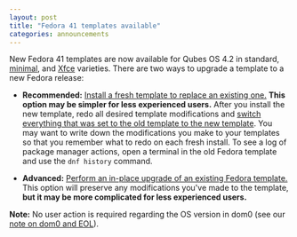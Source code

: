 ```yaml
---
layout: post
title: "Fedora 41 templates available"
categories: announcements
---
```


New Fedora 41 templates are now available for Qubes OS 4.2 in standard, [minimal](/doc/templates/minimal/), and [Xfce](/doc/templates/xfce/) varieties. There are two ways to upgrade a template to a new Fedora release:

- **Recommended:** [Install a fresh template to replace an existing one.](/doc/templates/fedora/#installing) **This option may be simpler for less experienced users.** After you install the new template, redo all desired template modifications and [switch everything that was set to the old template to the new template](/doc/templates/#switching). You may want to write down the modifications you make to your templates so that you remember what to redo on each fresh install. To see a log of package manager actions, open a terminal in the old Fedora template and use the `dnf history` command.

- **Advanced:** [Perform an in-place upgrade of an existing Fedora template.](/doc/templates/fedora/in-place-upgrade/) This option will preserve any modifications you've made to the template, **but it may be more complicated for less experienced users.**

**Note:** No user action is required regarding the OS version in dom0 (see our [note on dom0 and EOL](/doc/supported-releases/#note-on-dom0-and-eol)).
